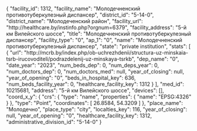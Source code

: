 {
    "facility_id": 1312,
    "facility_name": "Молодечненский противотуберкулезный диспансер",
    "district_id": "5-14-0",
    "district_name": "Молодеченский район",
    "facility_url": "http:\/\/healthcare.by\/instinfo.php?orgnum=6379",
    "facility_address": "5-й км Вилейского шоссе",
    "title": "Молодечненский противотуберкулезный диспансер",
    "facility_type": "0",
    "ap_1": "0",
    "name": "Молодечненский противотуберкулезный диспансер",
    "state": "private institution",
    "stats": [
        {
            "url": "http:\/\/mcrb.by\/index.php\/ob-uchrezhdenii\/structura-uz-minskaia-tsrb-irucovoditeli\/podrazdelenij-uz-minskaya-tsrkb",
            "dep_name": "0",
            "date_year": "2023",
            "num_beds_dep": 0,
            "num_deps_year": 0,
            "num_doctors_dep": 0,
            "num_doctors_med": null,
            "year_of_closing": null,
            "year_of_opening": "0",
            "beds_in_hospital_key": 636,
            "num_beds_facility_year": 0,
            "healthcare_facility_key": 1312
        }
    ],
    "med_id": 10215681,
    "address": "5-й км Вилейского шоссе",
    "devices": [],
    "coord_x_y": {
        "crs": {
            "type": "name",
            "properties": {
                "name": "EPSG:4326"
            }
        },
        "type": "Point",
        "coordinates": [
            26.8584,
            54.3209
        ]
    },
    "place_name": "Молодечно",
    "place_type": "city",
    "localties_key": 116,
    "year_of_closing": null,
    "year_of_opening": "0",
    "healthcare_facility_key": 1312,
    "administrative_division_id": "5-14-0"
}